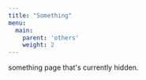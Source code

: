 ```yaml
---
title: "Something"
menu:
  main:
    parent: 'others'
    weight: 2
---
```


something page that's currently hidden.
